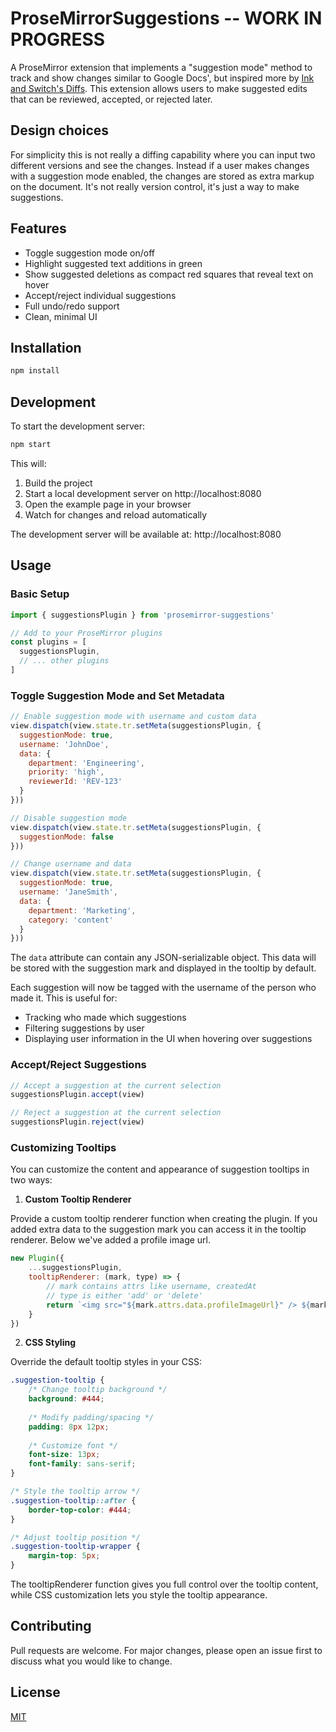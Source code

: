 # ProseMirrorSuggestions -- WORK IN PROGRESS

A ProseMirror extension that implements a "suggestion mode" method to track and show changes similar to Google Docs', but inspired more by [Ink and Switch's Diffs](https://www.inkandswitch.com/patchwork/notebook/04/). This extension allows users to make suggested edits that can be reviewed, accepted, or rejected later.

## Design choices

For simplicity this is not really a diffing capability where you can input two different versions and see the changes.  Instead if a user makes changes with a suggestion mode enabled, the changes are stored as extra markup on the document.  It's not really version control, it's just a way to make suggestions.

## Features

- Toggle suggestion mode on/off
- Highlight suggested text additions in green
- Show suggested deletions as compact red squares that reveal text on hover
- Accept/reject individual suggestions
- Full undo/redo support
- Clean, minimal UI

## Installation

```bash
npm install
```

## Development

To start the development server:

```bash
npm start
```

This will:
1. Build the project
2. Start a local development server on http://localhost:8080
3. Open the example page in your browser
4. Watch for changes and reload automatically

The development server will be available at:
http://localhost:8080

## Usage

### Basic Setup

```javascript
import { suggestionsPlugin } from 'prosemirror-suggestions'

// Add to your ProseMirror plugins
const plugins = [
  suggestionsPlugin,
  // ... other plugins
]
```

### Toggle Suggestion Mode and Set Metadata

```javascript
// Enable suggestion mode with username and custom data
view.dispatch(view.state.tr.setMeta(suggestionsPlugin, {
  suggestionMode: true,
  username: 'JohnDoe',
  data: {
    department: 'Engineering',
    priority: 'high',
    reviewerId: 'REV-123'
  }
}))

// Disable suggestion mode
view.dispatch(view.state.tr.setMeta(suggestionsPlugin, {
  suggestionMode: false
}))

// Change username and data
view.dispatch(view.state.tr.setMeta(suggestionsPlugin, {
  suggestionMode: true,
  username: 'JaneSmith',
  data: {
    department: 'Marketing',
    category: 'content'
  }
}))
```

The `data` attribute can contain any JSON-serializable object. This data will be stored with the suggestion mark and displayed in the tooltip by default.

Each suggestion will now be tagged with the username of the person who made it. This is useful for:
- Tracking who made which suggestions
- Filtering suggestions by user
- Displaying user information in the UI when hovering over suggestions

### Accept/Reject Suggestions

```javascript
// Accept a suggestion at the current selection
suggestionsPlugin.accept(view)

// Reject a suggestion at the current selection
suggestionsPlugin.reject(view)
```

### Customizing Tooltips

You can customize the content and appearance of suggestion tooltips in two ways:

1. **Custom Tooltip Renderer**

Provide a custom tooltip renderer function when creating the plugin.  If you added extra data to the suggestion mark you can access it in the tooltip renderer.  Below we've added a profile image url.

```javascript
new Plugin({
    ...suggestionsPlugin,
    tooltipRenderer: (mark, type) => {
        // mark contains attrs like username, createdAt
        // type is either 'add' or 'delete'
        return `<img src="${mark.attrs.data.profileImageUrl}" /> ${mark.attrs.username} edited on ${mark.attrs.createdAt}`
    }
})
```

2. **CSS Styling**

Override the default tooltip styles in your CSS:

```css
.suggestion-tooltip {
    /* Change tooltip background */
    background: #444;
    
    /* Modify padding/spacing */
    padding: 8px 12px;
    
    /* Customize font */
    font-size: 13px;
    font-family: sans-serif;
}

/* Style the tooltip arrow */
.suggestion-tooltip::after {
    border-top-color: #444;
}

/* Adjust tooltip position */
.suggestion-tooltip-wrapper {
    margin-top: 5px;
}
```

The tooltipRenderer function gives you full control over the tooltip content, while CSS customization lets you style the tooltip appearance.

## Contributing

Pull requests are welcome. For major changes, please open an issue first to discuss what you would like to change.

## License

[MIT](https://choosealicense.com/licenses/mit/)
